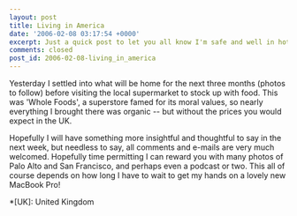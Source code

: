 ```yaml
---
layout: post
title: Living in America
date: '2006-02-08 03:17:54 +0000'
excerpt: Just a quick post to let you all know I'm safe and well in hot and sunny California.
comments: closed
post_id: 2006-02-08-living_in_america
---
```

Yesterday I settled into what will be home for the next three months (photos to follow) before visiting the local supermarket to stock up with food. This was 'Whole Foods', a superstore famed for its moral values, so nearly everything I brought there was organic -- but without the prices you would expect in the UK.

Hopefully I will have something more insightful and thoughtful to say in the next week, but needless to say, all comments and e-mails are very much welcomed. Hopefully time permitting I can reward you with many photos of Palo Alto and San Francisco, and perhaps even a podcast or two. This all of course depends on how long I have to wait to get my hands on a lovely new MacBook Pro!

*[UK]: United Kingdom